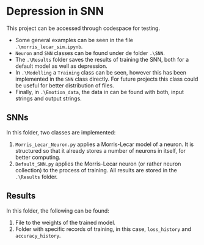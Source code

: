 # Depression in SNN

This project can be accessed through codespace for testing. 

- Some general examples can be seen in the file `.\morris_lecar_sim.ipynb`.
- `Neuron` and `SNN` classes can be found under de folder `.\SNN`.
- The `.\Results` folder saves the results of training the SNN, both for a default model as well as depression.
- In `.\Modelling` a `Training` class can be seen, however this has been implemented in the `SNN` class directly. For future projects this class could be useful for better distribution of files.
- Finally, in `.\Emotion_data`, the data in can be found with both, input strings and output strings. 

## SNNs
In this folder, two classes are implemented: 

1. `Morris_Lecar_Neuron.py` applies a Morris-Lecar model of a neuron. It is structured so that it already stores a number of neurons in itself, for better computing.
2. `Default_SNN.py` applies the Morris-Lecar neuron (or rather neuron collection) to the process of training. All results are stored in the `.\Results` folder.

## Results
In this folder, the following can be found: 

1. File to the weights of the trained model.
2. Folder with specific records of training, in this case, `loss_history` and `accuracy_history`.
